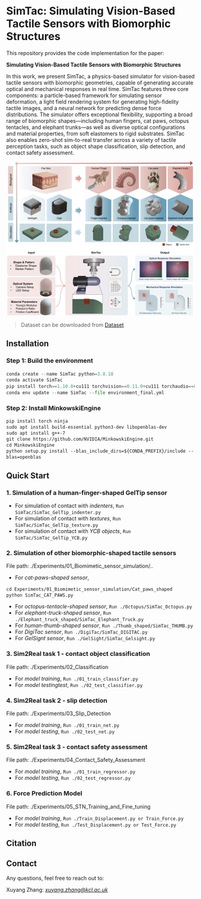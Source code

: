 # SimTac: Simulating Vision-Based Tactile Sensors with Biomorphic Structures

This repository provides the code implementation for the paper:

**Simulating Vision-Based Tactile Sensors with Biomorphic Structures**

In this work, we present SimTac, a physics-based simulator for vision-based tactile sensors with biomorphic geometries, capable of generating accurate optical and mechanical responses in real time. SimTac features three core components: a particle-based framework for simulating sensor deformation, a light field rendering system for generating high-fidelity tactile images, and a neural network for predicting dense force distributions. The simulator offers exceptional flexibility, supporting a broad range of biomorphic shapes—including human fingers, cat paws, octopus tentacles, and elephant trunks—as well as diverse optical configurations and material properties, from soft elastomers to rigid substrates. SimTac also enables zero-shot sim-to-real transfer across a variety of tactile perception tasks, such as object shape classification, slip detection, and contact safety assessment. 

<p align="center">
    <img src="Cover.png" width="700" />
</p>

> Dataset can be downloaded from [Dataset]()

## Installation
### Step 1: Build the environment
```python
conda create --name SimTac python=3.8.18
conda activate SimTac
pip install torch==1.10.0+cu111 torchvision==0.11.0+cu111 torchaudio==0.10.0 -f https://download.pytorch.org/whl/torch_stable.html
conda env update --name SimTac --file environment_final.yml
```
### Step 2: Install MinkowskiEngine
```
pip install torch ninja
sudo apt install build-essential python3-dev libopenblas-dev
sudo apt install g++-7
git clone https://github.com/NVIDIA/MinkowskiEngine.git
cd MinkowskiEngine
python setup.py install --blas_include_dirs=${CONDA_PREFIX}/include --blas=openblas
```

## Quick Start
### 1. Simulation of a human-finger-shaped GelTip sensor 
- For simulation of contact with *indenters*, ```Run SimTac/SimTac_GelTip_indenter.py```
- For simulation of contact with *textures*, ```Run SimTac/SimTac_GelTip_texture.py```
- For simulation of contact with *YCB objects*, ```Run SimTac/SimTac_GelTip_YCB.py```

### 2. Simulation of other biomorphic-shaped tactile sensors
File path: ./Experiments/01_Biomimetic_sensor_simulation/..

- For *cat-paws-shaped sensor*,
```
cd Experiments/01_Biomimetic_sensor_simulation/Cat_paws_shaped
python SimTac_CAT_PAWS.py
```
- For *octopus-tentacle-shaped sensor*,
```Run ./Octopus/SimTac_Octopus.py```
- For *elephant-truck-shaped sensor*,
```Run ./Elephant_truck_shaped/SimTac_Elephant_Truck.py```
- For *human-thumb-shaped sensor*,
```Run ./Thumb_shaped/SimTac_THUMB.py```
- For *DigiTac sensor*,
```Run ./DigiTac/SimTac_DIGITAC.py```
- For *GelSignt sensor*,
```Run ./GelSight/SimTac_Gelsight.py```


### 3. Sim2Real task 1 - contact object classification
File path: ./Experiments/02_Classification
- For *model training*, ```Run ./01_train_classifier.py ```
- For *model testingtest*, ```Run ./02_test_classifier.py ```

### 4. Sim2Real task 2 - slip detection
File path: ./Experiments/03_Slip_Detection
- For *model training*, ```Run ./01_train_net.py ```
- For *model testing*, ```Run ./02_test_net.py ```

### 5. Sim2Real task 3 - contact safety assessment
File path: ./Experiments/04_Contact_Safety_Assessment
- For *model training*, ```Run ./01_train_regressor.py ```
- For *model testing*, ```Run ./02_test_regressor.py ```

### 6. Force Prediction Model
File path: ./Experiments/05_STN_Training_and_Fine_tuning
- For *model training*, ```Run ./Train_Displacement.py or Train_Force.py ```
- For *model testing*, ```Run ./Test_Displacement.py or Test_Force.py ```

## Citation

## Contact

Any questions, feel free to reach out to:

Xuyang Zhang: *xuyang.zhang@kcl.ac.uk*

